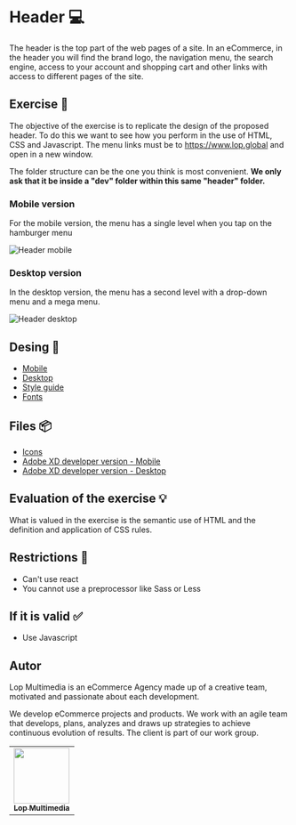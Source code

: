 # Header 💻
The header is the top part of the web pages of a site. In an eCommerce, in the header you will find the brand logo, the navigation menu, the search engine, access to your account and shopping cart and other links with access to different pages of the site.

## Exercise 📢
The objective of the exercise is to replicate the design of the proposed header. To do this we want to see how you perform in the use of HTML, CSS and Javascript. The menu links must be to https://www.lop.global and open in a new window.

The folder structure can be the one you think is most convenient. **We only ask that it be inside a "dev" folder within this same "header" folder.**

### Mobile version
For the mobile version, the menu has a single level when you tap on the hamburger menu

![Header mobile](https://i.imgur.com/8cCFJi3.png)

### Desktop version
In the desktop version, the menu has a second level with a drop-down menu and a mega menu.

![Header desktop](https://i.imgur.com/Ld332um.png)

## Desing 🎨
- [Mobile](https://xd.adobe.com/view/ab1942d5-f2c5-4f9e-a604-18d2887c4cc4-fe4a/)
- [Desktop](https://xd.adobe.com/view/35645275-e047-4e71-9e64-1422c1404249-6037/)
- [Style guide](https://xd.adobe.com/view/c85a4db6-bfc3-42c8-8593-d157e02ca192-9d09/)
- [Fonts](https://fonts.google.com/specimen/Montserrat)

## Files 📦
- [Icons](01-header\materiales\svg)
- [Adobe XD developer version - Mobile](https://xd.adobe.com/view/7dc01879-9ac2-4867-83e9-45f18fa3b9b9-2893/)
- [Adobe XD developer version - Desktop](https://xd.adobe.com/view/9f62e032-4ed5-4990-9110-8ac496e83cab-ca31/)

## Evaluation of the exercise 💡
What is valued in the exercise is the semantic use of HTML and the definition and application of CSS rules.

## Restrictions 🚧
- Can't use react
- You cannot use a preprocessor like Sass or Less

## If it is valid ✅
- Use Javascript

## Autor

Lop Multimedia is an eCommerce Agency made up of a creative team, motivated and passionate about each development.

We develop eCommerce projects and products. We work with an agile team that develops, plans, analyzes and draws up strategies to achieve continuous evolution of results. The client is part of our work group.

<table>
  <tr>
    <td align="center"><a href="http://www.lop.global"><img src="https://avatars.githubusercontent.com/u/4690559?v=4" width="100px;" alt=""/><br /><sub><b>Lop Multimedia</b></sub></a></td>
  </tr>
</table>